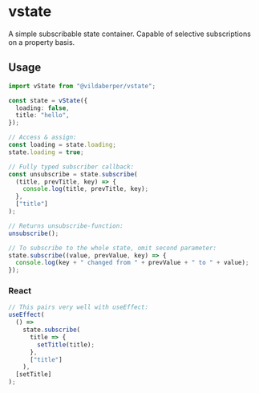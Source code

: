 # vstate

A simple subscribable state container. Capable of selective subscriptions on a property basis.

## Usage

```typescript
import vState from "@vildaberper/vstate";

const state = vState({
  loading: false,
  title: "hello",
});

// Access & assign:
const loading = state.loading;
state.loading = true;

// Fully typed subscriber callback:
const unsubscribe = state.subscribe(
  (title, prevTitle, key) => {
    console.log(title, prevTitle, key);
  },
  ["title"]
);

// Returns unsubscribe-function:
unsubscribe();

// To subscribe to the whole state, omit second parameter:
state.subscribe((value, prevValue, key) => {
  console.log(key + " changed from " + prevValue + " to " + value);
});
```

### React

```typescript
// This pairs very well with useEffect:
useEffect(
  () =>
    state.subscribe(
      title => {
        setTitle(title);
      },
      ["title"]
    ),
  [setTitle]
);
```
